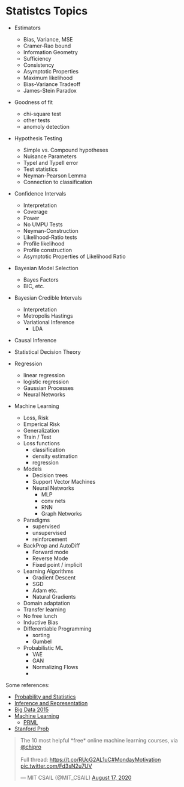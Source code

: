 # Statistcs Topics


 * Estimators
    * Bias, Variance, MSE
    * Cramer-Rao bound
    * Information Geometry
    * Sufficiency
    * Consistency
    * Asymptotic Properties
    * Maximum likelihood
    * Bias-Variance Tradeoff
    * James-Stein Paradox
 * Goodness of fit
    * chi-square test
    * other tests
    * anomoly detection
 * Hypothesis Testing
    * Simple vs. Compound hypotheses
    * Nuisance Parameters
    * TypeI and TypeII error
    * Test statistics
    * Neyman-Pearson Lemma
    * Connection to classification
 * Confidence Intervals
    * Interpretation
    * Coverage
    * Power
    * No UMPU Tests
    * Neyman-Construction
    * Likelihood-Ratio tests
    * Profile likelihood
    * Profile construction
    * Asymptotic Properties of Likelihood Ratio

* Bayesian Model Selection
    * Bayes Factors
    * BIC, etc.
* Bayesian Credible Intervals
    * Interpretation
    * Metropolis Hastings
    * Variational Inference
        * LDA
* Causal Inference
* Statistical Decision Theory
* Regression
    * linear regression
    * logistic regression
    * Gaussian Processes
    * Neural Networks
* Machine Learning
    * Loss, Risk
    * Emperical Risk
    * Generalization
    * Train / Test
    * Loss functions
        * classification
        * density estimation
        * regression
    * Models
        * Decision trees
        * Support Vector Machines
        * Neural Networks
            * MLP
            * conv nets
            * RNN
            * Graph Networks
    * Paradigms
        * supervised
        * unsupervised
        * reinforcement
    * BackProp and AutoDiff
        * Forward mode
        * Reverse Mode
        * Fixed point / implicit
    * Learning Algorithms
        * Gradient Descent
        * SGD
        * Adam etc.
        * Natural Gradients
    * Domain adaptation
    * Transfer learning
    * No free lunch
    * Inductive Bias
    * Differentiable Programming
        * sorting
        * Gumbel 
    * Probabilistic ML
        * VAE
        * GAN
        * Normalizing Flows
        * 



Some references:
 * [Probability and Statistics](https://cims.nyu.edu/~cfgranda/pages/DSGA1002_fall17/index.html)
 * [Inference and Representation](https://inf16nyu.github.io/home/)
 * [Big Data 2015](https://www.vistrails.org/index.php/Course:_Big_Data_2015)
 * [Machine Learning](https://davidrosenberg.github.io/ml2017/#resources)
     * [PRML](https://github.com/cranmer/PRML)
 * [Stanford Prob](http://cs229.stanford.edu/section/cs229-prob.pdf) 

<blockquote class="twitter-tweet"><p lang="en" dir="ltr">The 10 most helpful *free* online machine learning courses, via <a href="https://twitter.com/chipro?ref_src=twsrc%5Etfw">@chipro</a><br><br>Full thread: <a href="https://t.co/RUcG2AL1uC">https://t.co/RUcG2AL1uC</a><a href="https://twitter.com/hashtag/MondayMotivation?src=hash&amp;ref_src=twsrc%5Etfw">#MondayMotivation</a> <a href="https://t.co/Fd3sN2u7UV">pic.twitter.com/Fd3sN2u7UV</a></p>&mdash; MIT CSAIL (@MIT_CSAIL) <a href="https://twitter.com/MIT_CSAIL/status/1295391687783718914?ref_src=twsrc%5Etfw">August 17, 2020</a></blockquote> <script async src="https://platform.twitter.com/widgets.js" charset="utf-8"></script>